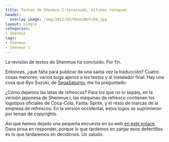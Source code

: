 ```yaml
---
title: Testeo de Shenmue I terminado, últimos retoques
header:
  overlay_image: /img/2012/05/Shen1Noti04.jpg
layout: single
categories:
- Shenmue
tags:
- Shenmue
- Shenmue I
---
```

La revisión de textos de Shenmue ha concluido. Por fin.

Entonces, ¿qué falta para publicar de una santa vez la traducción? 
Cuatro cosas menores; varios bugs ajenos a los textos y al instalador final. 
Hay una cosa que Ryo Suzuki, de [SegaSaturno](http://www.segasaturno.com), me ha preguntado:

¿Cómo dejamos las latas de refrescos? Para los que no lo sepáis, en la versión 
japonesa de Shenmue I, las máquinas de refresco contienen los logotipos 
oficiales de Coca-Cola, Fanta, Sprite, y el resto de marcas de la empresa de 
refrescos. En la versión occidental, estos logos se suprimieron por temas de copyrights.

Así que hemos dejado una pequeña encuesta en su web 
[en este enlace](http://www.segasaturno.com/portal/index.php?topic_id=6071). 
Daos prisa en responder, porque lo que tardemos en zanjar esos defectillos es lo 
que tardaremos en decidirnos. Un saludo.
